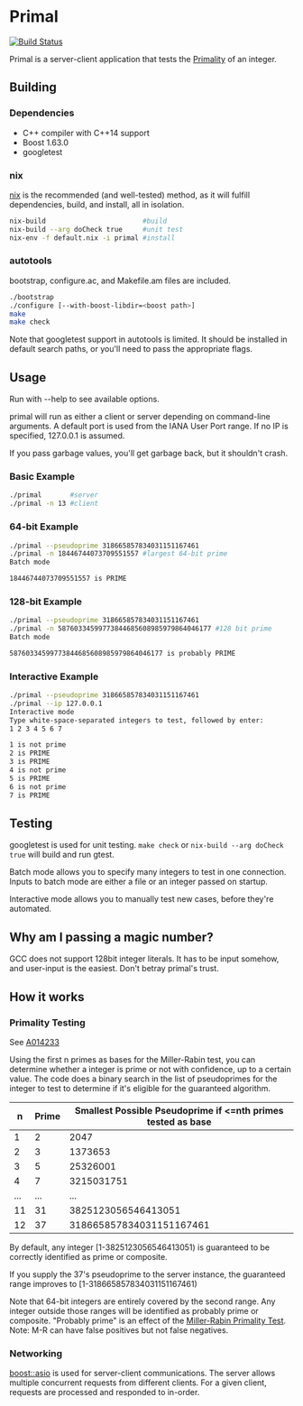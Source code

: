# Primal
[![Build Status](https://travis-ci.org/aschult5/primal.svg?branch=master)](https://travis-ci.org/aschult5/primal)


Primal is a server-client application that tests the [Primality] of an integer.

## Building
### Dependencies
* C++ compiler with C++14 support
* Boost 1.63.0
* googletest

### nix
[nix] is the recommended (and well-tested) method, as it will fulfill dependencies, build, and install, all in isolation.
```sh
nix-build                        #build
nix-build --arg doCheck true     #unit test
nix-env -f default.nix -i primal #install
```

### autotools
bootstrap, configure.ac, and Makefile.am files are included.
```sh
./bootstrap
./configure [--with-boost-libdir=<boost path>]
make
make check
```
Note that googletest support in autotools is limited.
It should be installed in default search paths, or you'll need to pass the appropriate flags.


## Usage
Run with --help to see available options.

primal will run as either a client or server depending on command-line arguments.
A default port is used from the IANA User Port range.
If no IP is specified, 127.0.0.1 is assumed.

If you pass garbage values, you'll get garbage back, but it shouldn't crash.

### Basic Example
```sh
./primal       #server
./primal -n 13 #client
```

### 64-bit Example
```sh
./primal --pseudoprime 318665857834031151167461
./primal -n 18446744073709551557 #largest 64-bit prime
Batch mode

18446744073709551557 is PRIME
```

### 128-bit Example
```sh
./primal --pseudoprime 318665857834031151167461
./primal -n 58760334599773844685608985979864046177 #128 bit prime
Batch mode

58760334599773844685608985979864046177 is probably PRIME
```

### Interactive Example
```sh
./primal --pseudoprime 318665857834031151167461
./primal --ip 127.0.0.1
Interactive mode
Type white-space-separated integers to test, followed by enter:
1 2 3 4 5 6 7

1 is not prime
2 is PRIME
3 is PRIME
4 is not prime
5 is PRIME
6 is not prime
7 is PRIME
```

## Testing
googletest is used for unit testing. `make check` or `nix-build --arg doCheck true` will build and run gtest.

Batch mode allows you to specify many integers to test in one connection.
Inputs to batch mode are either a file or an integer passed on startup.

Interactive mode allows you to manually test new cases, before they're automated.


## Why am I passing a magic number?
GCC does not support 128bit integer literals. It has to be input somehow, and user-input is the easiest. Don't betray primal's trust.

## How it works
### Primality Testing
See [A014233]

Using the first n primes as bases for the Miller-Rabin test, you can determine whether a integer is prime or not
with confidence, up to a certain value. The code does a binary search in the list of pseudoprimes for the integer to test to determine if it's eligible for the guaranteed algorithm.

| n | Prime | Smallest Possible Pseudoprime if <=nth primes tested as base |
| ------ | ------ | ------ |
| 1 | 2 | 2047 |
| 2 | 3 | 1373653 |
| 3 | 5 | 25326001 |
| 4 | 7 | 3215031751 |
| ... | ...| ... |
| 11 | 31 | 3825123056546413051 |
| 12 | 37 | 318665857834031151167461 |

By default, any integer [1-3825123056546413051) is guaranteed to be correctly identified as prime or composite.

If you supply the 37's pseudoprime to the server instance,
the guaranteed range improves to [1-318665857834031151167461)

Note that 64-bit integers are entirely covered by the second range.
Any integer outside those ranges will be identified as probably prime or composite.
"Probably prime" is an effect of the [Miller-Rabin Primality Test].
Note: M-R can have false positives but not false negatives.

### Networking
[boost::asio] is used for server-client communications.
The server allows multiple concurrent requests from different clients.
For a given client, requests are processed and responded to in-order.


[Primality]: <https://en.wikipedia.org/wiki/Primality_test>
[nix]: <https://nixos.org/nix>
[Miller-Rabin Primality Test]: <https://en.wikipedia.org/wiki/Miller%E2%80%93Rabin_primality_test>
[A014233]: <http://oeis.org/A014233>
[boost::asio]: <http://www.boost.org/doc/libs/1_63_0/doc/html/boost_asio/reference.html>
